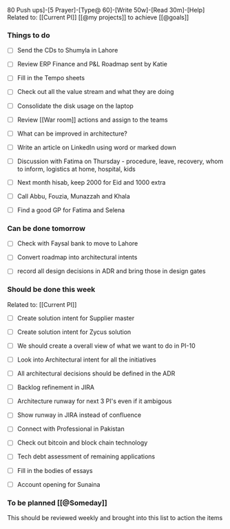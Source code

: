80 Push ups]-[5 Prayer]-[Type@ 60]-[Write 50w]-[Read 30m]-[Help] 
Related to: [[Current PI]]  [[@my projects]] to achieve [[@goals]]

### Things to do 
- [ ] Send the CDs to Shumyla in Lahore
- [ ] Review ERP Finance and P&L Roadmap sent by Katie
- [ ] Fill in the Tempo sheets
- [ ] Check out all the value stream and what they are doing
- [ ] Consolidate the disk usage on the laptop
- [ ] Review [[War room]] actions and assign to the teams
- [ ] What can be improved in architecture?

- [ ] Write an article on LinkedIn using word or marked down
- [ ] Discussion with Fatima on Thursday - procedure, leave, recovery, whom to inform, logistics at home, hospital, kids
- [ ] Next month hisab, keep 2000 for Eid and 1000 extra
- [ ] Call Abbu, Fouzia, Munazzah and Khala
- [ ] Find a good GP for Fatima and Selena 
	
### Can be done tomorrow 
- [ ] Check with Faysal bank to move to Lahore
- [ ] Convert roadmap into architectural intents
- [ ] record all design decisions in ADR and bring those in design gates


### Should be done this week
Related to: [[Current PI]]
- [ ] Create solution intent for Supplier master
- [ ] Create solution intent for Zycus solution
- [ ] We should create a overall view of what we want to do in PI-10
- [ ] Look into Architectural intent for all the initiatives
- [ ] All architectural decisions should be defined in the ADR
- [ ] Backlog refinement in JIRA
- [ ] Architecture runway for next 3 PI's even if it ambigous
- [ ] Show runway in JIRA instead of confluence
- [ ] Connect with Professional in Pakistan

- [ ] Check out bitcoin and block chain technology
- [ ] Tech debt assessment of remaining applications
- [ ] Fill in the bodies of essays 
- [ ] Account opening for Sunaina

### To be planned [[@Someday]]
This should be reviewed weekly and brought into this list to action the items
